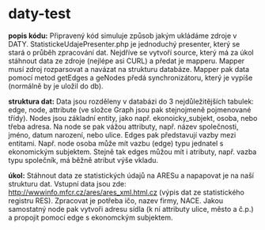 daty-test
=========

**popis kódu:** Připravený kód simuluje způsob jakým ukládáme zdroje v DATY. StatistickeUdajePresenter.php je jednoduchý presenter, který se stará o průběh zpracování dat. Nejdříve se vytvoří source, který má za úkol stáhnout data ze zdroje (nejlépe asi CURL) a předat je mapperu. Mapper musí zdroj rozparsovat a navázat na strukturu databáze. Mapper pak data pomocí metod getEdges a geNodes předá synchronizátoru, který je vypíše (normálně by je uložil do db).

**struktura dat:** Data jsou rozděleny v databázi do 3 nejdůležitějších tabulek: edge, node, attribute (ve složce Graph jsou pak stejnojmeně pojmenované třídy). Nodes jsou základní entity, jako např. ekonoicky_subjekt, osoba, nebo třeba adresa. Na node se pak vážou attributy, např. název společnosti, jméno, datum narození, nebo ulice. Edges pak představují vazby mezi entitami. Např. node osoba může mít vazbu (edge) typu jednatel s ekonomickým subjektem. Stejně tak edges můžou mít i atributy, např. vazba typu společník, má běžně atribut výše vkladu.

**úkol:** Stáhnout data ze statistických údajů na ARESu a napapovat je na naší strukturu dat. Vstupní data jsou zde: http://wwwinfo.mfcr.cz/ares/ares_xml.html.cz (výpis dat ze statistického registru RES). Zpracovat je potřeba ičo, nazev firmy, NACE. Jakou samostatný node pak vytvoři adresu sídla (k ní attributy ulice, město a č.p.) a propojit pomocí edge s ekonomckým subjektem. 
